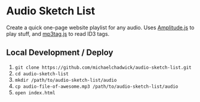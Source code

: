 # Audio Sketch List

Create a quick one-page website playlist for any audio. Uses [Amplitude.js](https://521dimensions.com/open-source/amplitudejs) to play stuff, and [mp3tag.js](https://github.com/eidoriantan/mp3tag.js) to read ID3 tags.

## Local Development / Deploy

1. `git clone https://github.com/michaelchadwick/audio-sketch-list.git`
2. `cd audio-sketch-list`
3. `mkdir /path/to/audio-sketch-list/audio`
4. `cp audio-file-of-awesome.mp3 /path/to/audio-sketch-list/audio`
5. `open index.html`
